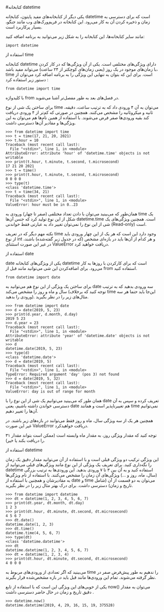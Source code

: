 #کتابخانه datetime

یکی دیگر از کتابخانه‌های مفید پایتون، کتابخانه datetime‍ است که برای دسترسی به زمان و ذخیره کردن آن به کار می‌رود. این کتابخانه در فریم‌ورک‌های وب مانند جنگو، بسیار پرکاربرد است.

مانند سایر کتابخانه‌ها، این کتابخانه را به شکل زیر می‌توانید به برنامه اضافه‌ کنید:

```angular2html
import datetime

```

استفاده از time

کتابخانه datetime دارای ویژگی‌های مختلفی است. یکی از آن ویژگی‌ها که در کار کردن با زمان‌های موجود در یک روز (یعنی زمان‌های کوچکتر از ۲۴ ساعت) می‌تواند مفید باشد، time است. برای این که بتوان به تنهایی این ویژگی را به برنامه اضافه کرد می‌توان از دستور زیر استفاده کرد :


```angular2html
from datetime import time

```

با کلیدواژه from در فصل‌های بعد به طور مفصل‌تر آشنا می‌شوید.

برای ساختن یک شی از نوع time می‌توان به آن ۴ ورودی داد که به ترتیب ساعت، دقیقه، ثانیه و میکروثانیه را مشخص می‌کنند. همچنین در صورتی که کم‌تر از ۴ ورودی دریافت کند بقیه ورودی‌ها صفر فرض می‌شوند. با استفاده از همین نام‌ها هم می‌توان به این ویژگی‌ها و مقادیر آن‌ها دسترسی داشت.

```angular2html
>>> from datetime import time
>>> t = time(17, 21, 20, 2021)
>>> t.hour = 10
Traceback (most recent call last):
  File "<stdin>", line 1, in <module>
AttributeError: attribute 'hour' of 'datetime.time' objects is not writable
>>> print(t.hour, t.minute, t.second, t.microsecond)
17 21 20 2021
>>> t = time()
>>> print(t.hour, t.minute, t.second, t.microsecond)
0 0 0 0
>>> type(t)
<class 'datetime.time'>
>>> t = time(34, 21)
Traceback (most recent call last):
  File "<stdin>", line 1, in <module>
ValueError: hour must be in 0..23
```

همان‌طور که می‌بینید می‌توان با دادن تعداد مختلفی (صفر تا چهار) ورودی به time‍‍ یک شکل از این نوع تولید کرد که جنس آن‌ها datetime.time است. همچنین ویژگی‌‌های یک شی از این نوع را نمی‌توان تغییر داد به عبارتی فقط خواندنی (Read-only) است.

نکته مهم دیگر که در تعریف time وجود دارد این است که هر یک از این چهار ورودی باید از نوع int و هر کدام از آن‌ها باید در بازه‌ای مشخص (که در جدول زیر گفته‌شده) باشند، در غیر این صورت استثنای ValueError دریافت خواهید کرد.

استفاده از date

date یکی از ویژگی‌های کتابخانه datetime است که برای کارکردن با روزها به کار می‌رود. برای اضافه‌کردن این شی می‌توانید مانند قبل از ‍‍from استفاده‌ کنید.

```
from datetime import date
```

برای ساختن یک ویژگی از این نوع هم می‌توانید به ‍‍date سه ورودی بدهید که به ترتیب سال و ماه و روز را مشخص می‌کند (توجه کنید که برخلاف time این‌جا باید حتما هر سه ورودی را بدهید). مثال‌های زیر را در نظر بگیرید.



```angular2html
>>> from datetime import date
>>> d = date(2019, 5, 23)
>>> print(d.year, d.month, d.day)
2019 5 23
>>> d.year = 23
Traceback (most recent call last):
  File "<stdin>", line 1, in <module>
AttributeError: attribute 'year' of 'datetime.date' objects is not writable
>>> d
datetime.date(2019, 5, 23)
>>> type(d)
<class 'datetime.date'>
>>> d = date(2019, 5)
Traceback (most recent call last):
  File "<stdin>", line 1, in <module>
TypeError: Required argument 'day' (pos 3) not found
>>> d = date(2019, 5, 32)
Traceback (most recent call last):
  File "<stdin>", line 1, in <module>
ValueError: day is out of range for month
```

همان طور که می‌بینید می‌توانیم یک شی از این نوع را با date تعریف‌ کرده و سپس به آن‌ دسترسی خواندن داشته باشیم، یعنی ‍date هم تغییرناپذیر است و همانند time نمی‌توانیم آن‌ها را تغییر دهیم.

همچنین هر یک از سه ویژگی سال، ماه و روز فقط می‌توانند در بازه‌های زیر باشند. در غیر این صورت ValueError دریافت خواهیدکرد.

توجه کنید که مقدار ویژگی روز، به مقدار ماه وابسته است (ممکن است بتواند مقدار ۳۱ را دریافت‌ بکند یا خیر).


استفاده از datetime

این ویژگی ترکیب دو ویژگی قبلی است و با استفاده از آن می‌توانید مقدار دقیق یک زمان را نگه‌داری کنید. برای تعریف یک ویژگی از این نوع مانند ویژگی‌های قبلی می‌توانید از datetime استفاده‌ کنید و به آن بین ۳ تا ۷ ورودی بدهید. این ورودی‌ها به ترتیب بزرگی (سال، ماه، روز و ...) ویژگی‌های آن زمان را مشخص می‌کنند. با استفاده از نام ویژگی‌ها به مقادیرشان و همچنین با استفاده از date و time می‌توان به دو قسمت از آن‌ (شامل تاریخ و زمان) دسترسی داشت. برای درک بهتر مثال زیر را در نظر بگیرید.



```angular2html
>>> from datetime import datetime
>>> dt = datetime(1, 2, 3, 4, 5, 6, 7)
>>> print(dt.year, dt.month, dt.day)
1 2 3
>>> print(dt.hour, dt.minute, dt.second, dt.microsecond)
4 5 6 7
>>> dt.date()
datetime.date(1, 2, 3)
>>> dt.time()
datetime.time(4, 5, 6, 7)
>>> type(dt)
<class 'datetime.datetime'>
>>> dt
datetime.datetime(1, 2, 3, 4, 5, 6, 7)
>>> dt = datetime(1, 2, 3, 4)
>>> print(dt.hour, dt.minute, dt.second, dt.microsecond)
4 0 0 0
```

می‌بینید که اگر تعدادی از ورودی‌های مربوط به time را ندهیم به طور پیش‌فرض صفر در نظر گرفته می‌شوند. تمام این ورودی‌ها مانند قبل باید در بازه مشخص‌شده قرار بگیرند.



یکی از خوبی‌های این ویژگی این است که با استفاده از تابع now() می‌توان به مقدار دقیق تاریخ و زمان در حال حاضر دسترسی داشت .



```angular2html
>>> datetime.now()
datetime.datetime(2019, 4, 29, 16, 15, 19, 375528)
```


